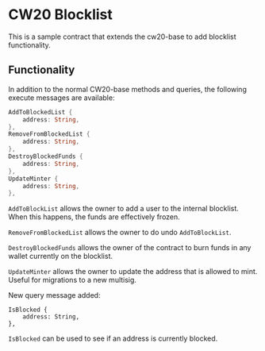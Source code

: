 # CW20 Blocklist

This is a sample contract that extends the cw20-base to add blocklist functionality. 

## Functionality

In addition to the normal CW20-base methods and queries, the following execute messages are available: 

```rust
AddToBlockedList {
    address: String,
},
RemoveFromBlockedList {
    address: String,
},
DestroyBlockedFunds {
    address: String,
},
UpdateMinter {
    address: String,
},
```

`AddToBlockList` allows the owner to add a user to the internal blocklist. When this happens, the funds are effectively frozen. 

`RemoveFromBlockedList` allows the owner to do undo `AddToBlockList`.

`DestroyBlockedFunds` allows the owner of the contract to burn funds in any wallet currently on the blocklist.

`UpdateMinter` allows the owner to update the address that is allowed to mint. Useful for migrations to a new multisig. 

New query message added: 

```
IsBlocked {
    address: String,
},
```

`IsBlocked` can be used to see if an address is currently blocked. 

